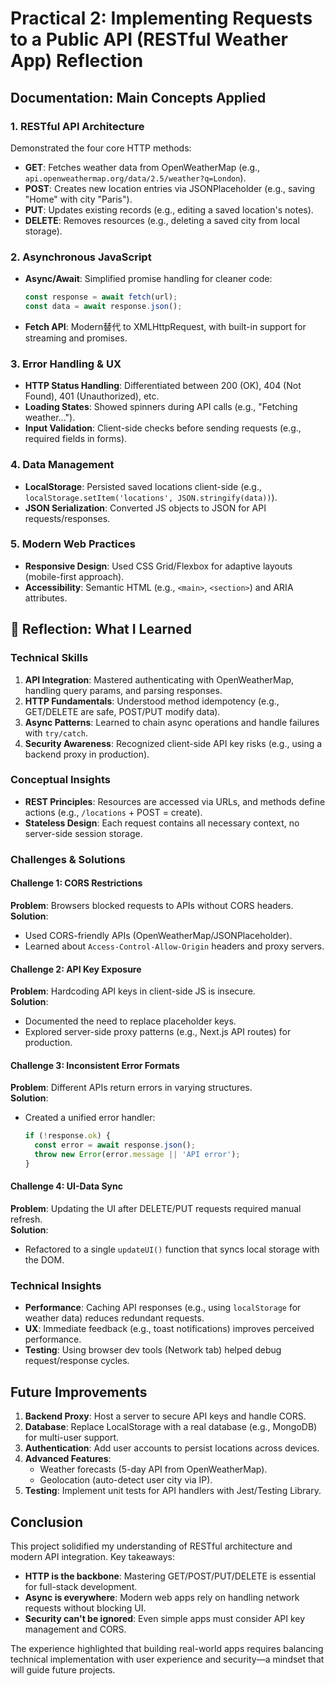 # Practical 2: Implementing Requests to a Public API (RESTful Weather App) Reflection  


## Documentation: Main Concepts Applied  


### 1. RESTful API Architecture  
Demonstrated the four core HTTP methods:  
- **GET**: Fetches weather data from OpenWeatherMap (e.g., `api.openweathermap.org/data/2.5/weather?q=London`).  
- **POST**: Creates new location entries via JSONPlaceholder (e.g., saving "Home" with city "Paris").  
- **PUT**: Updates existing records (e.g., editing a saved location's notes).  
- **DELETE**: Removes resources (e.g., deleting a saved city from local storage).  


### 2. Asynchronous JavaScript  
- **Async/Await**: Simplified promise handling for cleaner code:  
  ```js
  const response = await fetch(url);  
  const data = await response.json();  
  ```  
- **Fetch API**: Modern替代 to XMLHttpRequest, with built-in support for streaming and promises.  


### 3. Error Handling & UX  
- **HTTP Status Handling**: Differentiated between 200 (OK), 404 (Not Found), 401 (Unauthorized), etc.  
- **Loading States**: Showed spinners during API calls (e.g., "Fetching weather...").  
- **Input Validation**: Client-side checks before sending requests (e.g., required fields in forms).  


### 4. Data Management  
- **LocalStorage**: Persisted saved locations client-side (e.g., `localStorage.setItem('locations', JSON.stringify(data))`).  
- **JSON Serialization**: Converted JS objects to JSON for API requests/responses.  


### 5. Modern Web Practices  
- **Responsive Design**: Used CSS Grid/Flexbox for adaptive layouts (mobile-first approach).  
- **Accessibility**: Semantic HTML (e.g., `<main>`, `<section>`) and ARIA attributes.  


## 🤔 Reflection: What I Learned  


### Technical Skills  
1. **API Integration**: Mastered authenticating with OpenWeatherMap, handling query params, and parsing responses.  
2. **HTTP Fundamentals**: Understood method idempotency (e.g., GET/DELETE are safe, POST/PUT modify data).  
3. **Async Patterns**: Learned to chain async operations and handle failures with `try/catch`.  
4. **Security Awareness**: Recognized client-side API key risks (e.g., using a backend proxy in production).  


### Conceptual Insights  
- **REST Principles**: Resources are accessed via URLs, and methods define actions (e.g., `/locations` + POST = create).  
- **Stateless Design**: Each request contains all necessary context, no server-side session storage.  


### Challenges & Solutions  


#### Challenge 1: CORS Restrictions  
**Problem**: Browsers blocked requests to APIs without CORS headers.  
**Solution**:  
- Used CORS-friendly APIs (OpenWeatherMap/JSONPlaceholder).  
- Learned about `Access-Control-Allow-Origin` headers and proxy servers.  


#### Challenge 2: API Key Exposure  
**Problem**: Hardcoding API keys in client-side JS is insecure.  
**Solution**:  
- Documented the need to replace placeholder keys.  
- Explored server-side proxy patterns (e.g., Next.js API routes) for production.  


#### Challenge 3: Inconsistent Error Formats  
**Problem**: Different APIs return errors in varying structures.  
**Solution**:  
- Created a unified error handler:  
  ```js
  if (!response.ok) {  
    const error = await response.json();  
    throw new Error(error.message || 'API error');  
  }  
  ```  


#### Challenge 4: UI-Data Sync  
**Problem**: Updating the UI after DELETE/PUT requests required manual refresh.  
**Solution**:  
- Refactored to a single `updateUI()` function that syncs local storage with the DOM.  


### Technical Insights  
- **Performance**: Caching API responses (e.g., using `localStorage` for weather data) reduces redundant requests.  
- **UX**: Immediate feedback (e.g., toast notifications) improves perceived performance.  
- **Testing**: Using browser dev tools (Network tab) helped debug request/response cycles.  


## Future Improvements  
1. **Backend Proxy**: Host a server to secure API keys and handle CORS.  
2. **Database**: Replace LocalStorage with a real database (e.g., MongoDB) for multi-user support.  
3. **Authentication**: Add user accounts to persist locations across devices.  
4. **Advanced Features**:  
   - Weather forecasts (5-day API from OpenWeatherMap).  
   - Geolocation (auto-detect user city via IP).  
5. **Testing**: Implement unit tests for API handlers with Jest/Testing Library.  


## Conclusion  
This project solidified my understanding of RESTful architecture and modern API integration. Key takeaways:  
- **HTTP is the backbone**: Mastering GET/POST/PUT/DELETE is essential for full-stack development.  
- **Async is everywhere**: Modern web apps rely on handling network requests without blocking UI.  
- **Security can't be ignored**: Even simple apps must consider API key management and CORS.  

The experience highlighted that building real-world apps requires balancing technical implementation with user experience and security—a mindset that will guide future projects.